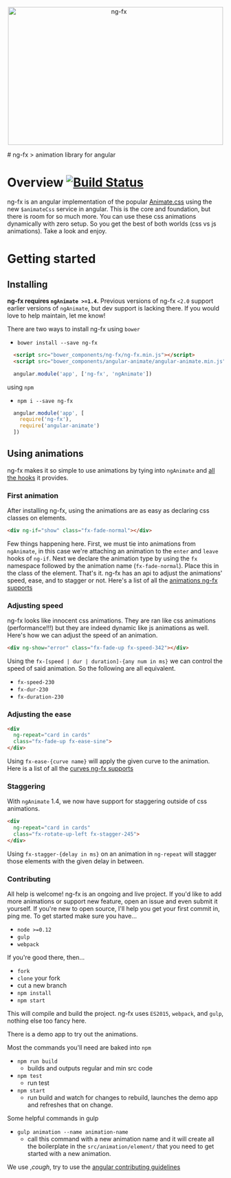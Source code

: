 <p align="center">
  <a href="https://angularclass.com" target="_blank">
    <img src="https://cloud.githubusercontent.com/assets/1016365/10356922/151a0a3c-6d31-11e5-8bf0-64360320d908.png" alt="ng-fx" width="500" height="320"/>
  </a>
</p>
# ng-fx
> animation library for angular


# Overview [![Build Status](https://travis-ci.org/Hendrixer/ngFx.svg?branch=master)](https://travis-ci.org/Hendrixer/ngFx)
ng-fx is an angular implementation of the popular [Animate.css](https://daneden.github.io/animate.css/) using the new `$animateCss` service in angular. This is the core and foundation, but there is room for so much more. You can use these css animations dynamically with zero setup. So you get the best of both worlds (css vs js animations). Take a look and enjoy.

# Getting started

## Installing
**ng-fx requires `ngAnimate >=1.4`.** Previous versions of ng-fx `<2.0` support earlier versions of `ngAnimate`, but dev support is lacking there. If you would love to help maintain, let me know!

There are two ways to install ng-fx
using `bower`
  * `bower install --save ng-fx`
``` html
  <script src="bower_components/ng-fx/ng-fx.min.js"></script>
  <script src="bower_components/angular-animate/angular-animate.min.js"></script>
```
``` javascript
  angular.module('app', ['ng-fx', 'ngAnimate'])
```
using `npm`
  * `npm i --save ng-fx`
``` javascript
  angular.module('app', [
    require('ng-fx'),
    require('angular-animate')
  ])
```

## Using animations
ng-fx makes it so simple to use animations by tying into `ngAnimate` and [all the hooks]('https://code.angularjs.org/1.4.7/docs/guide/animations') it provides.

### First animation
After installing ng-fx, using the animations are as easy as declaring css classes on elements.
```html
<div ng-if="show" class="fx-fade-normal"></div>
```
Few things happening here. First, we must tie into animations from `ngAnimate`, in this case we're attaching an animation to the `enter` and `leave` hooks of `ng-if`. Next we declare the animation type by using the `fx` namespace followed by the animation name (`fx-fade-normal`). Place this in the class of the element. That's it. ng-fx has an api to adjust the animations' speed, ease, and to stagger or not. Here's a list of all the [animations ng-fx supports](https://github.com/Hendrixer/ngFx/blob/master/animationList.txt)

### Adjusting speed
ng-fx looks like innocent css animations. They are ran like css animations (performance!!!) but they are indeed dynamic like js animations as well. Here's how we can adjust the speed of an animation.
```html
<div ng-show="error" class="fx-fade-up fx-speed-342"></div>
```

Using the `fx-[speed | dur | duration]-{any num in ms}` we can control the speed of said animation. So the following are all equivalent.
* `fx-speed-230`
* `fx-dur-230`
* `fx-duration-230`

### Adjusting the ease
```html
<div
  ng-repeat="card in cards"
  class="fx-fade-up fx-ease-sine">
</div>
```
Using `fx-ease-{curve name}` will apply the given curve to the animation. Here is a list of all the [curves ng-fx supports](https://github.com/Hendrixer/ngFx/blob/master/easingList.txt)

### Staggering
With `ngAnimate` 1.4, we now have support for staggering outside of css animations.

```html
<div
  ng-repeat="card in cards"
  class="fx-rotate-up-left fx-stagger-245">
</div>
```

Using `fx-stagger-{delay in ms}` on an animation in `ng-repeat` will stagger those elements with the given delay in between.

### Contributing
All help is welcome! ng-fx is an ongoing and live project. If you'd like to add more animations or support new feature, open an issue and even submit it yourself. If you're new to open source, I'll help you get your first commit in, ping me. To get started make sure you have...

* `node >=0.12`
* `gulp`
* `webpack`

If you're good there, then...

* `fork`
* `clone` your fork
* cut a new branch
* `npm install`
* `npm start`

This will compile and build the project. ng-fx uses `ES2015`, `webpack`, and `gulp`, nothing else too fancy here.

There is a demo app to try out the animations.

Most the commands you'll need are baked into `npm`
* `npm run build`
  * builds and outputs regular and min src code
* `npm test`
  * run test
* `npm start`
  * run build and watch for changes to rebuild, launches the demo app and refreshes that on change.

Some helpful commands in gulp

* `gulp animation --name animation-name`
  * call this command with a new animation name and it will create all the boilerplate in the `src/animation/element/` that you need to get started with a new animation.
  
We use ,*cough*, try to use the [angular contributing guidelines]('https://github.com/angular/angular.js/blob/master/CONTRIBUTING.md#commit')
